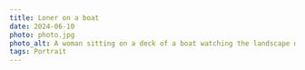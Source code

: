 ```yaml
---
title: Loner on a boat
date: 2024-06-10
photo: photo.jpg
photo_alt: A woman sitting on a deck of a boat watching the landscape during the trip
tags: Portrait
---
```

